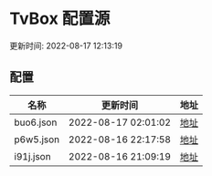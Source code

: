 
# TvBox 配置源

更新时间: 2022-08-17 12:13:19


## 配置

|   名称  | 更新时间  |地址  |
|  ----  | ----  |----  |
|  buo6.json | 2022-08-17 02:01:02 |[地址](https://box.okeybox.top/tv/buo6.json) |
|  p6w5.json | 2022-08-16 22:17:58 |[地址](https://box.okeybox.top/tv/p6w5.json) |
|  i91j.json | 2022-08-16 21:09:19 |[地址](https://box.okeybox.top/tv/i91j.json) |
  
    
